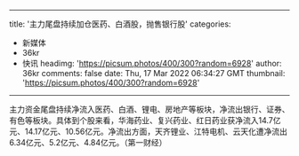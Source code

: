 
---
title: '主力尾盘持续加仓医药、白酒股，抛售银行股'
categories: 
 - 新媒体
 - 36kr
 - 快讯
headimg: 'https://picsum.photos/400/300?random=6928'
author: 36kr
comments: false
date: Thu, 17 Mar 2022 06:34:27 GMT
thumbnail: 'https://picsum.photos/400/300?random=6928'
---

<div>   
主力资金尾盘持续净流入医药、白酒、锂电、房地产等板块，净流出银行、证券、有色等板块。具体到个股来看，华海药业、复兴药业、红日药业获净流入14.7亿元、14.17亿元、10.56亿元。净流出方面，天齐锂业、江特电机、云天化遭净流出6.34亿元、5.2亿元、4.84亿元。（第一财经）  
</div>
            